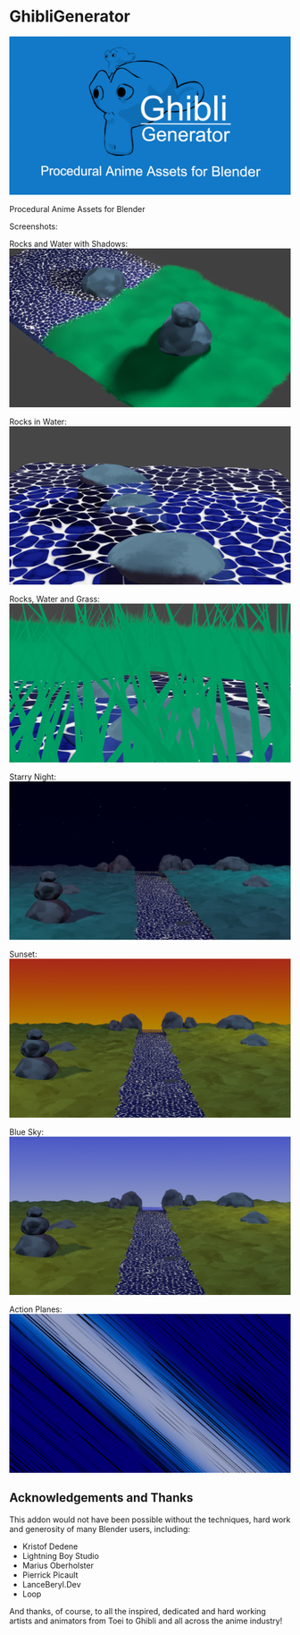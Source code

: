 # GhibliGenerator
![GhibliGenerator](/screenshots/GhibliGenerator.PNG)

Procedural Anime Assets for Blender

Screenshots:

Rocks and Water with Shadows:
![2WayShadow](/screenshots/2WayShadow.PNG)

Rocks in Water:
![RocksWaterShadow](/screenshots/RocksWaterShadow.PNG)

Rocks, Water and Grass:
![Rocks Water Grass](/screenshots/ThroughGrass.PNG)

Starry Night:
![StarryNight](/screenshots/StarryNight.PNG)

Sunset:
![Sunset](/screenshots/Sunset.PNG)

Blue Sky:
![BlueSky](/screenshots/BlueSky.PNG)

Action Planes:
![Action Planes](/screenshots/ActionPlanes.png)

## Acknowledgements and Thanks
This addon would not have been possible without the techniques, hard work and generosity of many Blender users, including:

- Kristof Dedene
- Lightning Boy Studio
- Marius Oberholster
- Pierrick Picault
- LanceBeryl.Dev
- Loop

And thanks, of course, to all the inspired, dedicated and hard working artists and animators from Toei to Ghibli and all across the anime industry!
